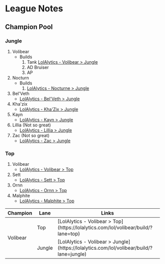 # League Notes

## Champion Pool

### Jungle

1. Volibear
   - Builds
      1. Tank [LolAlytics - Volibear > Jungle](https://lolalytics.com/lol/volibear/build/?lane=jungle)
      2. AD Bruiser
      3. AP
2. Nocturn
    - Builds
      1.  [LolAlytics - Nocturne > Jungle](https://lolalytics.com/lol/nocturne/build/?lane=jungle)
3. Bel'Veth
   - [LolAlytics - Bel'Veth > Jungle](https://lolalytics.com/lol/belveth/build/?lane=jungle)
4. Kha'zix
   - [LolAlytics - Kha'Zix > Jungle](https://lolalytics.com/lol/khazix/build/?lane=jungle)
5. Kayn
   - [LolAlytics - Kayn > Jungle](https://lolalytics.com/lol/kayn/build/?lane=jungle)
6. Lillia (Not so great)
   - [LolAlytics - Lillia > Jungle](https://lolalytics.com/lol/lillia/build/?lane=jungle)
7. Zac (Not so great)
   - [LolAlytics - Zac > Jungle](https://lolalytics.com/lol/zac/build/?lane=jungle)

### Top

1. Volibear
   -   [LolAlytics - Volibear > Top](https://lolalytics.com/lol/volibear/build/?lane=top)
2. Sett
   -   [LolAlytics - Sett > Top](https://lolalytics.com/lol/sett/build/?lane=top)
3. Ornn
   -   [LolAlytics - Ornn > Top](https://lolalytics.com/lol/ornn/build/?lane=top)
4. Malphite
   -   [LolAlytics - Malphite > Top](https://lolalytics.com/lol/malphite/build/?lane=top)

<table>
    <thead>
        <tr>
            <th>Champion</th>
            <th>Lane</th>
            <th>Links</th>
        </tr>
    </thead>
    <tbody>
        <tr>
            <td rowspan=2>Volibear</td>
            <td>Top</td>
            <td>[LolAlytics - Volibear > Top](https://lolalytics.com/lol/volibear/build/?lane=top)</td>
        </tr>
        <tr>
            <td>Jungle</td>
            <td>[LolAlytics - Volibear > Jungle](https://lolalytics.com/lol/volibear/build/?lane=jungle)</td>
        </tr>
    </tbody>
</table>